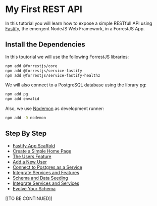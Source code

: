 # My First REST API

In this tutorial you will learn how to expose a simple RESTfull API using [Fastify](https://www.fastify.io/), the emergent NodeJS Web Framework, in a ForrestJS App.

## Install the Dependencies

In this toutorial we will use the following ForrestJS libraries:

```bash
npm add @forrestjs/core
npm add @forrestjs/service-fastify
npm add @forrestjs/service-fastify-healthz
```

We will also connect to a PostgreSQL database using the library [pg](https://node-postgres.com/):

```bash
npm add pg
npm add envalid
```

Also, we use [Nodemon](https://nodemon.io/) as development runner:

```bash
npm add -D nodemon
```

## Step By Step

- [Fastify App Scaffold](./010-fastify-app-scaffold/README.md)
- [Create a Simple Home Page](./020-fastify-home-page/README.md)
- [The Users Feature](./030-the-users-feature/README.md)
- [Add a New User](./040-add-new-user/README.md)
- [Connect to Postgres as a Service](./050-postgres-service/README.md)
- [Integrate Services and Features](./060-integrate-services-and-features/README.md)
- [Schema and Data Seeding](./070-schema-and-data-seeding/README.md)
- [Integrate Services and Services](./080-integrate-services-and-services/README.md)
- [Evolve Your Schema](./090-evolve-your-schema/README.md)

[[TO BE CONTINUED]]
